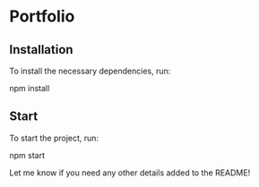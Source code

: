 # Portfolio

## Installation

To install the necessary dependencies, run:

npm install

## Start

To start the project, run:

npm start


Let me know if you need any other details added to the README!
